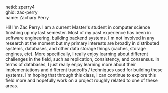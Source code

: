 netid: zperry4  
ghid: zac-perry  
name: Zachary Perry

Hi! I'm Zac Perry. I am a current Master's student in computer science finishing up my last semester. Most of my past experience has been in software engineering, building backend systems. I'm not involved in any research at the moment but my primary interests are broadly in distributed systems, databases, and other data storage things (caches, storage engines, etc). More specifically, I really enjoy learning about different challenges in the field, such as replication, consistency, and consensus. In terms of databases, I just really enjoy learning more about their implementations and different tradeoffs / techniques used for building these systems. I'm hoping that through this class, I can continue to explore this field more and hopefully work on a project roughly related to one of these areas. 
